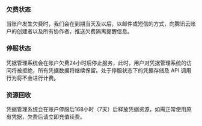 ###  欠费状态
当账户发生欠费时，我们会在到期当天及以后，以邮件或短信的方式，向腾讯云账户的创建者以及所有协作者，推送欠费隔离提醒信息。
### 停服状态
凭据管理系统会在账户欠费24小时后停止服务，此时，用户对凭据管理系统的访问将被拒绝，所有凭据数据将继续保留。处于停服状态下的凭据存储及 API 调用行为将不会进行计费。
### 资源回收
凭据管理系统会在账户停服后168小时（7天）后释放凭据资源，如需正常使用原有凭据，欠费后请立即充值续费。
